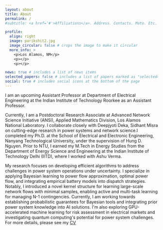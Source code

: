 ```yaml
---
layout: about
title: About
permalink: /
#subtitle: <a href='#'>Affiliations</a>. Address. Contacts. Moto. Etc.

profile:
  align: right
  image: parikshit2.jpg
  image_circular: false # crops the image to make it circular
  more_info: >
    <p>Los Alamos, NM</p>
    <p></p>
    <p></p>

news: true # includes a list of news items
selected_papers: false # includes a list of papers marked as "selected={true}"
social: true # includes social icons at the bottom of the page
---
```


I am an upcoming Assistant Professor at Department of Electrical Engineering at the Indian Institute of Technology Roorkee as an Assistant Professor.

Currently, I am a Postdoctoral Research Associate at Advanced Network Science Initiative (ANSI), Applied Mathematics Division, Los Alamos National Laboratory. I collaborate closely with Deepjyoti Deka, Sidhant Misra on cutting-edge research in power systems and network science.I completed my Ph.D. at the School of Electrical and Electronic Engineering, Nanyang Technological University, under the supervision of Hung D. Nguyen. Prior to NTU, I earned my M.Tech in Energy Studies from the Department of Energy Science and Engineering at the Indian Institute of Technology Delhi (IITD), where I worked with Ashu Verma.

My research focuses on developing efficient algorithms to address challenges in power system operations under uncertainty. I specialize in applying Bayesian learning to power flow approximation, optimal power flow, and integrating empirical battery models into dispatch strategies. Notably, I introduced a novel kernel structure for learning large-scale network flows with minimal samples, enabling active and multi-task learning for managing N-1 contingencies. Currently, I am working towards establishing probabilistic guarantees for Bayesian tools and integrating prior power system knowledge into AI solutions. I'm also exploring GPU-accelerated machine learning for risk assessment in electrical markets and investigating quantum computing's potential for power system challenges. For more details, please see my [CV](/assets/pdf/Parikshit_CV.pdf)

